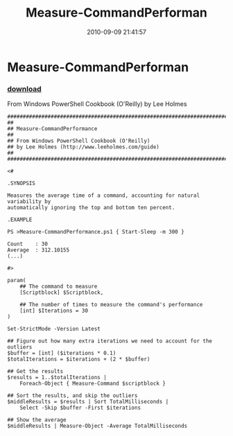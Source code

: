 ﻿---
pid:            2195
poster:         Lee Holmes
title:          Measure-CommandPerforman
date:           2010-09-09 21:41:57
format:         posh
parent:         0
parent:         0

---

# Measure-CommandPerforman

### [download](2195.ps1)

From Windows PowerShell Cookbook (O'Reilly) by Lee Holmes

```posh
##############################################################################
##
## Measure-CommandPerformance
##
## From Windows PowerShell Cookbook (O'Reilly)
## by Lee Holmes (http://www.leeholmes.com/guide)
##
##############################################################################

<#

.SYNOPSIS

Measures the average time of a command, accounting for natural variability by
automatically ignoring the top and bottom ten percent.

.EXAMPLE

PS >Measure-CommandPerformance.ps1 { Start-Sleep -m 300 }

Count    : 30
Average  : 312.10155
(...)

#>

param(
    ## The command to measure
    [Scriptblock] $Scriptblock,

    ## The number of times to measure the command's performance
    [int] $Iterations = 30
)

Set-StrictMode -Version Latest

## Figure out how many extra iterations we need to account for the outliers
$buffer = [int] ($iterations * 0.1)
$totalIterations = $iterations + (2 * $buffer)

## Get the results
$results = 1..$totalIterations |
    Foreach-Object { Measure-Command $scriptblock }

## Sort the results, and skip the outliers
$middleResults = $results | Sort TotalMilliseconds |
    Select -Skip $buffer -First $iterations

## Show the average
$middleResults | Measure-Object -Average TotalMilliseconds
```

